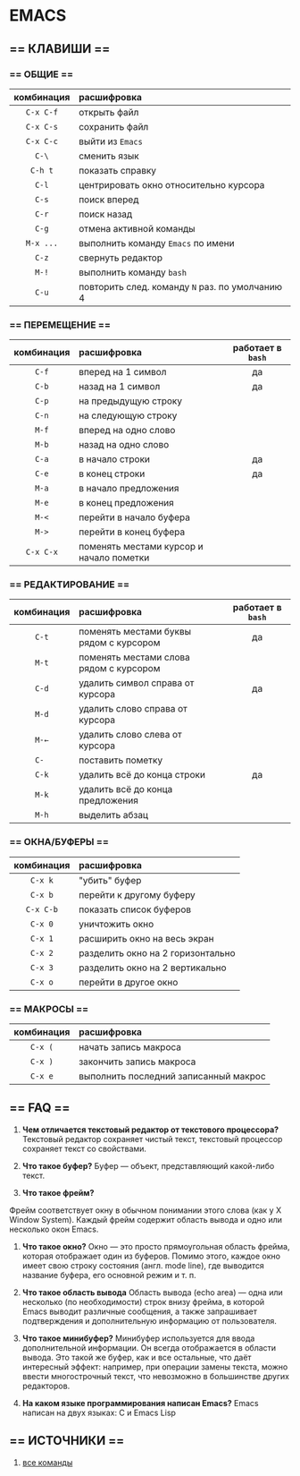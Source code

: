 # EMACS

## == КЛАВИШИ ==

### == ОБЩИЕ ==

| комбинация |  расшифровка   |
|:-----------:|:-----------------|
| `C-x C-f`   | открыть файл   | 
| `C-x C-s`   | сохранить файл  | 
| `C-x C-c`   | выйти из `Emacs`  |
| `C-\`       | сменить язык      |
| `C-h t`     | показать справку |
| `C-l`       | центрировать окно относительно курсора |
| `C-s`       | поиск вперед |
| `C-r`       | поиск назад |
| `C-g`       | отмена активной команды |
| `M-x ...`   | выполнить команду `Emacs` по имени |
| `C-z`       | свернуть редактор |
| `M-!`       | выполнить команду `bash` |
| `C-u`       | повторить след. команду `N` раз. по умолчанию 4 |

### == ПЕРЕМЕЩЕНИЕ ==

| комбинация |  расшифровка   | работает в `bash` |
|:-----------:|:-----------------|:-----------------:|
| `C-f`       | вперед на 1 символ | да  |
| `C-b`       | назад на 1 символ | да |
| `C-p`       | на предыдущую строку |  |
| `C-n`       | на следующую строку |  |
| `M-f`       | вперед на одно слово |  |
| `M-b`       | назад на одно слово |  |
| `C-a`       | в начало строки | да  |
| `C-e`       | в конец строки | да  |
| `M-a`       | в начало предложения   |  |
| `M-e`       | в конец предложения |  |
| `M-<`       | перейти в начало буфера |  |
| `M->`       | перейти в конец буфера |  |
| `C-x C-x`   | поменять местами курсор и начало пометки |  |


### == РЕДАКТИРОВАНИЕ ==

| комбинация |  расшифровка   | работает в `bash` |
|:-----------:|:-----------------|:-----------------:|
| `C-t`       | поменять местами буквы рядом с курсором | да |
| `M-t`       | поменять местами слова рядом с курсором |  |
| `C-d`       | удалить символ справа от курсора | да |
| `M-d`       | удалить слово справа от курсора |  |
| `M-←`       | удалить слово слева от курсора |  |
| `C- `       | поставить пометку |  |
| `C-k`       | удалить всё до конца строки | да |
| `M-k`       | удалить всё до конца предложения |  |
| `M-h`       | выделить абзац |  |

### == ОКНА/БУФЕРЫ ==

| комбинация |  расшифровка   |
|:-----------:|:-----------------|
| `C-x k`     | "убить" буфер   |
| `C-x b`     | перейти к другому буферу |
| `C-x C-b`   | показать список буферов |
| `C-x 0`     | уничтожить окно  |
| `C-x 1`     | расширить окно на весь экран |
| `C-x 2`     | разделить окно на 2 горизонтально |
| `C-x 3`     | разделить окно на 2 вертикально |
| `C-x o`     | перейти в другое окно |

### == МАКРОСЫ ==

| комбинация |  расшифровка   |
|:-----------:|:-----------------|
| `C-x (`     | начать запись макроса |
| `C-x )`     | закончить запись макроса |
| `C-x e`     | выполнить последний записанный макрос |


## == FAQ ==

1. **Чем отличается текстовый редактор от текстового процессора?**
  Текстовый редактор сохраняет чистый текст, текстовый процессор сохраняет текст со свойствами.

1. **Что такое буфер?**
 Буфер — объект, представляющий какой-либо текст.

1. **Что такое фрейм?**

 Фрейм соответствует окну в обычном понимании этого слова (как у X Window System). Каждый фрейм содержит область вывода и 
одно или несколько окон Emacs.

1. **Что такое окно?**
 Окно — это просто прямоугольная область фрейма, которая отображает один из буферов. Помимо этого, каждое окно имеет свою 
строку состояния (англ. mode line), где выводится название буфера, его основной режим и т. п.

1. **Что такое область вывода**
 Область вывода (echo area) — одна или несколько (по необходимости) строк внизу фрейма, в которой Emacs выводит различные 
сообщения, а также запрашивает подтверждения и дополнительную информацию от пользователя.

1. **Что такое минибуфер?**
 Минибуфер используется для ввода дополнительной информации. Он всегда отображается в области вывода. Это такой же буфер, 
как и все остальные, что даёт интересный эффект: например, при операции замены текста, можно ввести многострочный текст, 
что невозможно в большинстве других редакторов.

1. **На каком языке программирования написан Emacs?**
 Emacs написан на двух языках: C и Emacs Lisp


##  == ИСТОЧНИКИ ==

 1. [все команды](http://lib.ru/unixhelp/emacs.txt)
